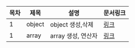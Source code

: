 
| 목차 | 제목 | 설명 | 문서링크 |
| ---- | ---- | ---- | ------- |
| 1 | object | object 생성,삭제 | [링크](./object/Readme.md)
| 1 | array | array 생성, 연산자 | [링크](./array/Readme.md)
